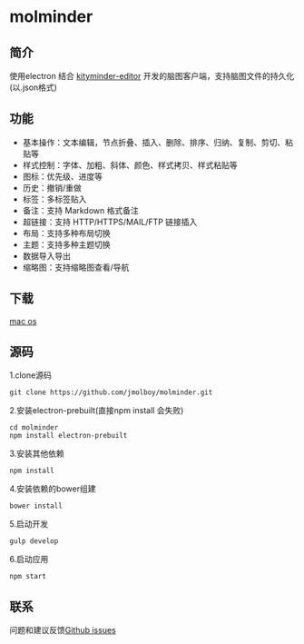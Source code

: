 # molminder

## 简介
使用electron 结合 [kityminder-editor](https://github.com/fex-team/kityminder-editor.git) 开发的脑图客户端，支持脑图文件的持久化(以.json格式)


## 功能

* 基本操作：文本编辑，节点折叠、插入、删除、排序、归纳、复制、剪切、粘贴等
* 样式控制：字体、加粗、斜体、颜色、样式拷贝、样式粘贴等
* 图标：优先级、进度等
* 历史：撤销/重做
* 标签：多标签贴入
* 备注：支持 Markdown 格式备注
* 超链接：支持 HTTP/HTTPS/MAIL/FTP 链接插入
* 布局：支持多种布局切换
* 主题：支持多种主题切换
* 数据导入导出
* 缩略图：支持缩略图查看/导航

## 下载

[mac os](http://pan.baidu.com/s/1c1CQSLE)

## 源码

1.clone源码

```shell
git clone https://github.com/jmolboy/molminder.git

```

2.安装electron-prebuilt(直接npm install 会失败)

```shell
cd molminder
npm install electron-prebuilt

```

3.安装其他依赖

```shell
npm install

```

4.安装依赖的bower组建

```shell
bower install

```

5.启动开发

```shell
gulp develop

```

6.启动应用

```shell
npm start

```


## 联系

问题和建议反馈[Github issues](https://github.com/jmolboy/molminder/issues)











